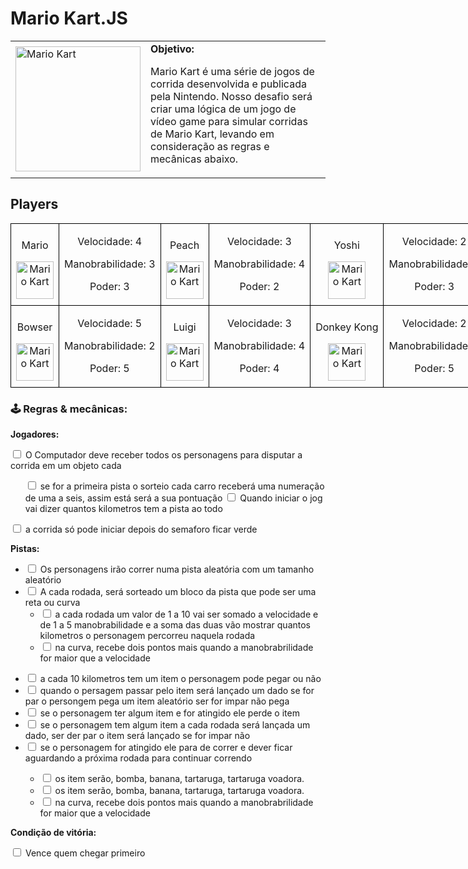<h1> Mario Kart.JS</h1>

  <table>
        <tr>
            <td>
                <img src="./docs/header.gif" alt="Mario Kart" width="200">
            </td>
            <td>
                <b>Objetivo:</b>
                <p>Mario Kart é uma série de jogos de corrida desenvolvida e publicada pela Nintendo. Nosso desafio será criar uma lógica de um jogo de vídeo game para simular corridas de Mario Kart, levando em consideração as regras e mecânicas abaixo.</p>
            </td>
        </tr>
    </table>

<h2>Players</h2>
      <table style="border-collapse: collapse; width: 800px; margin: 0 auto;">
        <tr>
            <td style="border: 1px solid black; text-align: center;">
                <p>Mario</p>
                <img src="./docs/mario.gif" alt="Mario Kart" width="60" height="60">
            </td>
            <td style="border: 1px solid black; text-align: center;">
                <p>Velocidade: 4</p>
                <p>Manobrabilidade: 3</p>
                <p>Poder: 3</p>
            </td>
             <td style="border: 1px solid black; text-align: center;">
                <p>Peach</p>
                <img src="./docs/peach.gif" alt="Mario Kart" width="60" height="60">
            </td>
            <td style="border: 1px solid black; text-align: center;">
                <p>Velocidade: 3</p>
                <p>Manobrabilidade: 4</p>
                <p>Poder: 2</p>
            </td>
              <td style="border: 1px solid black; text-align: center;">
                <p>Yoshi</p>
                <img src="./docs/yoshi.gif" alt="Mario Kart" width="60" height="60">
            </td>
            <td style="border: 1px solid black; text-align: center;">
                <p>Velocidade: 2</p>
                <p>Manobrabilidade: 4</p>
                <p>Poder: 3</p>
            </td>
        </tr>
        <tr>
            <td style="border: 1px solid black; text-align: center;">
                <p>Bowser</p>
                <img src="./docs/bowser.gif" alt="Mario Kart" width="60" height="60">
            </td>
            <td style="border: 1px solid black; text-align: center;">
                <p>Velocidade: 5</p>
                <p>Manobrabilidade: 2</p>
                <p>Poder: 5</p>
            </td>
            <td style="border: 1px solid black; text-align: center;">
                <p>Luigi</p>
                <img src="./docs/luigi.gif" alt="Mario Kart" width="60" height="60">
            </td>
            <td style="border: 1px solid black; text-align: center;">
                <p>Velocidade: 3</p>
                <p>Manobrabilidade: 4</p>
                <p>Poder: 4</p>
            </td>
            <td style="border: 1px solid black; text-align: center;">
                <p>Donkey Kong</p>
                <img src="./docs/dk.gif" alt="Mario Kart" width="60" height="60">
            </td>
            <td style="border: 1px solid black; text-align: center;">
                <p>Velocidade: 2</p>
                <p>Manobrabilidade: 2</p>
                <p>Poder: 5</p>
            </td>
        </tr>
    </table>

<p></p>

<h3>🕹️ Regras & mecânicas:</h3>

<b>Jogadores:</b>

<input type="checkbox" id="jogadores-item" />
<label for="jogadores-item">O Computador deve receber todos os  personagens para disputar a corrida em um objeto cada</label>
<ul>
<input type="checkbox" id="inicio-corrida" /> <label for="inicio-corrida">se for a primeira pista o sorteio cada carro receberá uma numeração de uma a seis, assim está será a sua pontuação</label></li>
<input type="checkbox" id="inicio-corrida-pista" /> <label for="inicio-corrida-pista">Quando iniciar o jog vai dizer quantos kilometros tem a pista ao todo</label></li>
</ul>
<input type="checkbox" id="inicio-corrida-semaforo" /> <label for="inicio-corrida-semaforo">a corrida só pode iniciar depois do semaforo ficar verde</label></li>
</ul>

<b>Pistas:</b>

<ul>
  <li><input type="checkbox" id="pistas-1-item" /> <label for="pistas-1-item">Os personagens irão correr numa pista aleatória com um tamanho aleatório</label></li>
  <li><input type="checkbox" id="pistas-2-item" /> <label for="pistas-2-item">A cada rodada, será sorteado um bloco da pista que pode ser uma reta ou curva</label>
    <ul>
      <li><input type="checkbox" id="pistas-2-1-item" /> <label for="pistas-2-1-item"> a cada rodada um valor de 1  a 10 vai ser somado a velocidade e de 1 a 5 manobrabilidade e a soma das duas  vão mostrar quantos kilometros o personagem percorreu naquela rodada</label></li>
      <li><input type="checkbox" id="pistas-2-2-item" /> <label for="pistas-2-2-item">na curva, recebe dois pontos  mais quando  a manobrabrilidade for maior que a velocidade</label></li>
    </ul>
  </li>
</ul>

<ul>
      <li><input type="checkbox" id="item-1" /> <label for="item-1"> a cada 10 kilometros  tem um item o personagem pode pegar ou não</label></li>
      <li><input type="checkbox" id="item-2" /> <label for="item-2">quando o persagem passar pelo item será lançado um dado se for par o persongem pega um item aleatório ser for impar não pega</label></li>
       <li><input type="checkbox" id="item-3" /> <label for="item-3">se o personagem ter algum item e for atingido ele perde o item</label></li>
      </li>
       <li><input type="checkbox" id="item-3" /> <label for="item-3">se o personagem tem algum item  a cada rodada será lançada um dado, ser der par o item será lançado se for impar não</label></li>
      </li>
       <li><input type="checkbox" id="item-4" /> <label for="item-3">se o personagem for atingido ele para de correr e dever ficar aguardando a próxima rodada para continuar correndo</label></li>
      </li>
      <ul>
        <li><input type="checkbox" id="item-pego-1" /> <label for="item-pego-1"> 
            os item serão, bomba, banana, tartaruga, tartaruga voadora.
        </label></li>
        <li><input type="checkbox" id="item-pego-2" /> <label for="item-pego-2"> 
            os item serão, bomba, banana, tartaruga, tartaruga voadora.
        </label></li>
        <li><input type="checkbox" id="pistas-2-2-item" /> <label for="pistas-2-2-item">na curva, recebe dois pontos  mais quando  a manobrabrilidade for maior que a velocidade</label></li>
    </ul>
    </li>
</ul>

<b>Condição de vitória:</b>

<input type="checkbox" id="vitoria-item" />
<label for="vitoria-item">Vence quem chegar primeiro</label>
